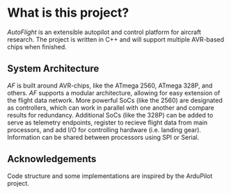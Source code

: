 # What is this project?

_AutoFlight_ is an extensible autopilot and control platform for aircraft research. The project is written in C++ and will support multiple AVR-based chips when finished.

## System Architecture

_AF_ is built around AVR-chips, like the ATmega 2560, ATmega 328P, and others. _AF_ supports a modular architecture, allowing for easy extension of the flight data network. More powerful SoCs (like the 2560) are designated as controllers, which can work in parallel with one another and compare results for redundancy. Additional SoCs (like the 328P) can be
added to serve as telemetry endpoints, register to recieve flight data from main processors, and add I/O for controlling hardware (i.e. landing gear). Information can be shared between processors using SPI or Serial.

## Acknowledgements
Code structure and some implementations are inspired by the ArduPilot project.
